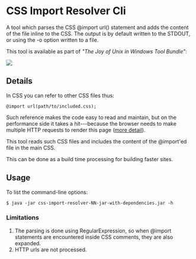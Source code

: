 # CSS Import Resolver Cli

A tool which parses the CSS @import url() statement and adds the content of the file inline to the CSS. The output is by default written to the STDOUT, or using the -o option written to a file.

This tool is available as part of _"The Joy of Unix in Windows Tool Bundle"_:

[![](http://static.wiztools.org/wiztools-cli-tools.png)](http://cli-bundle.wiztools.org/)

## Details

In CSS you can refer to other CSS files thus:

    @import url(path/to/included.css);

Such reference makes the code easy to read and maintain, but on the performance side it takes a hit---because the browser needs to make multiple HTTP requests to render this page ([more detail](http://www.stevesouders.com/blog/2009/04/09/dont-use-import/)).

This tool reads such CSS files and includes the content of the @import'ed file in the main CSS.

This can be done as a build time processing for building faster sites.

## Usage

To list the command-line options:

    $ java -jar css-import-resolver-NN-jar-with-dependencies.jar -h

### Limitations

1. The parsing is done using RegularExpression, so when @import statements are encountered inside CSS comments, they are also expanded.
2. HTTP urls are not processed.


